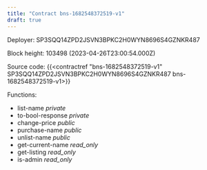 ```yaml
---
title: "Contract bns-1682548372519-v1"
draft: true
---
```

Deployer: SP3SQQ14ZPD2JSVN3BPKC2H0WYN8696S4GZNKR487


 



Block height: 103498 (2023-04-26T23:00:54.000Z)

Source code: {{<contractref "bns-1682548372519-v1" SP3SQQ14ZPD2JSVN3BPKC2H0WYN8696S4GZNKR487 bns-1682548372519-v1>}}

Functions:

* list-name _private_
* to-bool-response _private_
* change-price _public_
* purchase-name _public_
* unlist-name _public_
* get-current-name _read_only_
* get-listing _read_only_
* is-admin _read_only_
